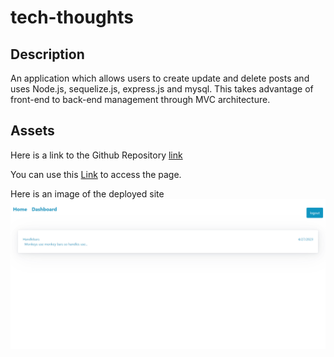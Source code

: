 # tech-thoughts

## Description
An application which allows users to create update and delete posts and uses Node.js, sequelize.js, express.js and mysql. This takes advantage of front-end to back-end management through MVC architecture.

## Assets
Here is a link to the Github Repository [link](https://github.com/jgerona/tech-thoughts)

You can use this [Link](https://arcane-dusk-25099.herokuapp.com/) to access the page.

Here is an image of the deployed site ![Readable label](./assets/tech-thoughts.png)